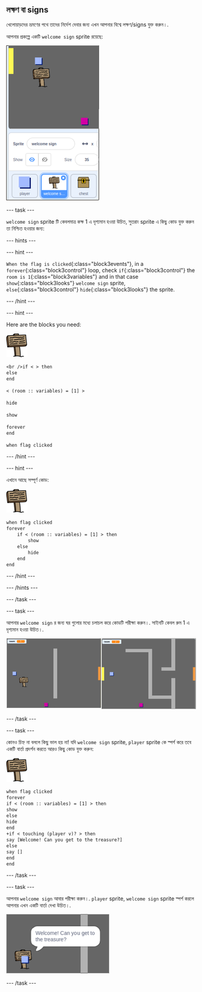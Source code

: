 ## লক্ষণ বা signs

খেলোয়াড়দের ভ্রমণের পথে তাদের নির্দেশ দেবার জন্য এখন আপনার বিশ্বে লক্ষণ/signs যুক্ত করুন।.

আপনার প্রকল্পে একটি `welcome sign` sprite রয়েছে:

![screenshot](images/world-sign.png)

\--- task \---

`welcome sign` sprite টি কেবলমাত্র কক্ষ 1 এ দৃশ্যমান হওয়া উচিত, সুতরাং sprite এ কিছু কোড যুক্ত করুন তা নিশ্চিত হওয়ার জন্য:

\--- hints \---

\--- hint \---

`When the flag is clicked`{:class="block3events"}, in a `forever`{:class="block3control"} loop, check `if`{:class="block3control"} the `room is 1`{:class="block3variables"} and in that case `show`{:class="block3looks"} `welcome sign` sprite, `else`{:class="block3control"} `hide`{:class="block3looks"} the sprite.

\--- /hint \---

\--- hint \---

Here are the blocks you need:

![sign](images/sign.png)

```blocks3
<br />if < > then
else
end

< (room :: variables) = [1] >

hide

show

forever
end

when flag clicked

```

\--- /hint \---

\--- hint \---

এখানে আছে সম্পূর্ণ কোড:

![sign](images/sign.png)

```blocks3
when flag clicked
forever
    if < (room :: variables) = [1] > then
        show
    else
        hide
    end
end
```

\--- /hint \---

\--- /hints \---

\--- /task \---

\--- task \---

আপনার `welcome sign` র জন্য ঘর গুলোর মধ্যে চলাচল করে কোডটি পরীক্ষা করুন।. সাইনটি কেবল রুম 1 এ দৃশ্যমান হওয়া উচিত।.

![screenshot](images/world-sign-test.png)

\--- /task \---

\--- task \---

কোনও চিহ্ন না বললে কিছু ভাল হয় না! যদি `welcome sign` sprite, `player` sprite কে স্পর্শ করে তবে একটি বার্তা প্রদর্শন করতে আরও কিছু কোড যুক্ত করুন:

![sign](images/sign.png)

```blocks3
when flag clicked
forever
if < (room :: variables) = [1] > then
show
else
hide
end
+if < touching (player v)? > then
say [Welcome! Can you get to the treasure?]
else
say []
end
end
```

\--- /task \---

\--- task \---

আপনার `welcome sign` আবার পরীক্ষা করুন।. `player` sprite, `welcome sign` sprite স্পর্শ করলে আপনার এখন একটি বার্তা দেখা উচিত।.

![screenshot](images/world-sign-test2.png)

\--- /task \---